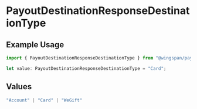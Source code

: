 # PayoutDestinationResponseDestinationType

## Example Usage

```typescript
import { PayoutDestinationResponseDestinationType } from "@wingspan/payments/sdk/models/shared";

let value: PayoutDestinationResponseDestinationType = "Card";
```

## Values

```typescript
"Account" | "Card" | "WeGift"
```